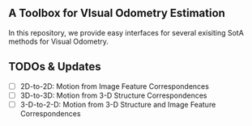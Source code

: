 ## A Toolbox for VIsual Odometry Estimation

In this repository, we provide easy interfaces for several exisiting SotA methods for Visual Odometry.

## TODOs & Updates

- [ ] 2D-to-2D: Motion from Image Feature Correspondences
- [ ] 3D-to-3D: Motion from 3-D Structure Correspondences
- [ ] 3-D-to-2-D: Motion from 3-D Structure and Image Feature Correspondences